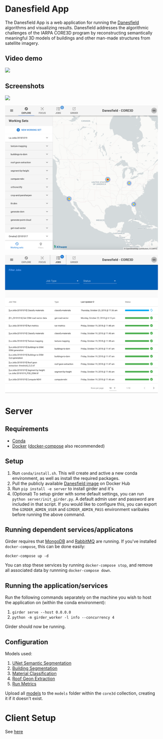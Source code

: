 # Danesfield App

The Danesfield App is a web application for running the [Danesfield](https://github.com/Kitware/Danesfield) algorithms and visualizing results.  Danesfield addresses the algorithmic challenges of the IARPA CORE3D program by reconstructing semantically meaningful 3D models of buildings and other man-made structures from satellite imagery.

## Video demo
<kbd><img src="https://user-images.githubusercontent.com/3123478/49317901-5b759500-f4c4-11e8-9f65-936b718e5f65.gif" /></kbd>

## Screenshots
<kbd><img src="screenshot_1.png" /></kbd>

<kbd><img src="screenshot_2.png" /></kbd>

<kbd><img src="screenshot_3.png" /></kbd>

# Server

## Requirements

- [Conda](https://docs.conda.io/en/latest/)
- [Docker](https://www.docker.com/) ([docker-compose](https://docs.docker.com/compose/) also recommended)

## Setup

1. Run `conda/install.sh`. This will create and active a new conda environment, as well as install the required packages.
2. Pull the publicly available [Danesfield image](https://hub.docker.com/r/kitware/danesfield) on Docker Hub
3. Run `pip install -e server` to install girder and it's
4. (Optional) To setup girder with some default settings, you can run `python server/init_girder.py`. A default admin user and password are included in that script. If you would like to configure this, you can export the `GIRDER_ADMIN_USER` and `GIRDER_ADMIN_PASS` environment varibales before running the above command.


## Running dependent services/applicatons
Girder requires that [MongoDB](https://www.mongodb.com/) and [RabbitMQ](https://www.rabbitmq.com/) are running. If you've installed `docker-compose`, this can be done easily:

```
docker-compose up -d
```

You can stop these services by running `docker-compose stop`, and remove all associated data by runnning `docker-compose down`.

## Running the application/services
Run the following commands separately on the machine you wish to host the application on (within the conda environment):

1. `girder serve --host 0.0.0.0`
2. `python -m girder_worker -l info --concurrency 4`

Girder should now be running.

## Configuration

Models used:
1. [UNet Semantic Segmentation](https://github.com/Kitware/Danesfield/tree/master/tools#unet-semantic-segmentation)
2. [Building Segmentation](https://github.com/Kitware/Danesfield/tree/master/tools#columbia-building-segmentation)
3. [Material Classification](https://github.com/Kitware/Danesfield/tree/master/tools#material-classification)
4. [Roof Geon Extraction](https://github.com/Kitware/Danesfield/tree/master/tools#roof-geon-extraction)
5. [Run Metrics](https://github.com/Kitware/Danesfield/tree/master/tools#run-metrics)

Upload all [models](https://data.kitware.com/#collection/5fa1b59350a41e3d192de2d5/folder/5fa1b5e150a41e3d192de52b) to the `models` folder within the `core3d` collection, creating it if it doesn't exist.

# Client Setup
See [here](client/README.md)
